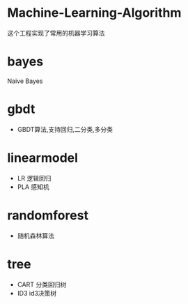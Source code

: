 # Machine-Learning-Algorithm
这个工程实现了常用的机器学习算法

# bayes
Naive Bayes

# gbdt
- GBDT算法,支持回归,二分类,多分类

# linearmodel
- LR 逻辑回归
- PLA 感知机

# randomforest
- 随机森林算法

# tree
- CART 分类回归树
- ID3 id3决策树


